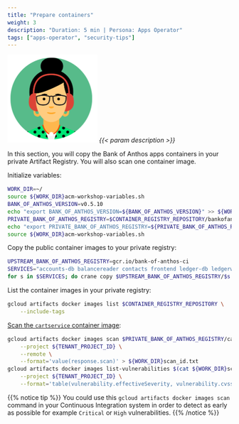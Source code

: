 ```yaml
---
title: "Prepare containers"
weight: 3
description: "Duration: 5 min | Persona: Apps Operator"
tags: ["apps-operator", "security-tips"]
---
```

![Apps Operator](/images/apps-operator.png)
_{{< param description >}}_

In this section, you will copy the Bank of Anthos apps containers in your private Artifact Registry. You will also scan one container image.

Initialize variables:
```Bash
WORK_DIR=~/
source ${WORK_DIR}acm-workshop-variables.sh
BANK_OF_ANTHOS_VERSION=v0.5.10
echo "export BANK_OF_ANTHOS_VERSION=${BANK_OF_ANTHOS_VERSION}" >> ${WORK_DIR}acm-workshop-variables.sh
PRIVATE_BANK_OF_ANTHOS_REGISTRY=$CONTAINER_REGISTRY_REPOSITORY/bankofanthos
echo "export PRIVATE_BANK_OF_ANTHOS_REGISTRY=${PRIVATE_BANK_OF_ANTHOS_REGISTRY}" >> ${WORK_DIR}acm-workshop-variables.sh
source ${WORK_DIR}acm-workshop-variables.sh
```

Copy the public container images to your private registry:
```Bash
UPSTREAM_BANK_OF_ANTHOS_REGISTRY=gcr.io/bank-of-anthos-ci
SERVICES="accounts-db balancereader contacts frontend ledger-db ledgerwriter loadgenerator transactionhistory userservice"
for s in $SERVICES; do crane copy $UPSTREAM_BANK_OF_ANTHOS_REGISTRY/$s:$BANK_OF_ANTHOS_VERSION $PRIVATE_BANK_OF_ANTHOS_REGISTRY/$s:$BANK_OF_ANTHOS_VERSION; done
```

List the container images in your private registry:
```Bash
gcloud artifacts docker images list $CONTAINER_REGISTRY_REPOSITORY \
    --include-tags
```

[Scan the `cartservice` container image](https://cloud.google.com/container-analysis/docs/on-demand-scanning-howto):
```Bash
gcloud artifacts docker images scan $PRIVATE_BANK_OF_ANTHOS_REGISTRY/cartservice:$BANK_OF_ANTHOS_VERSION \
    --project ${TENANT_PROJECT_ID} \
    --remote \
    --format='value(response.scan)' > ${WORK_DIR}scan_id.txt
gcloud artifacts docker images list-vulnerabilities $(cat ${WORK_DIR}scan_id.txt) \
    --project ${TENANT_PROJECT_ID} \
    --format='table(vulnerability.effectiveSeverity, vulnerability.cvssScore, noteName, vulnerability.packageIssue[0].affectedPackage, vulnerability.packageIssue[0].affectedVersion.name, vulnerability.packageIssue[0].fixedVersion.name)'
```
{{% notice tip %}}
You could use this `gcloud artifacts docker images scan` command in your Continuous Integration system in order to detect as early as possible for example `Critical` or `High` vulnerabilities.
{{% /notice %}}